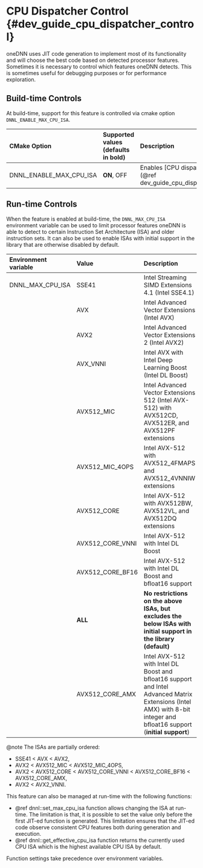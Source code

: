 CPU Dispatcher Control {#dev_guide_cpu_dispatcher_control}
==========================================================

oneDNN uses JIT code generation to implement most of its functionality and will
choose the best code based on detected processor features. Sometimes it is
necessary to control which features oneDNN detects. This is sometimes useful for
debugging purposes or for performance exploration.

## Build-time Controls

At build-time, support for this feature is controlled via cmake option
`DNNL_ENABLE_MAX_CPU_ISA`.

| CMake Option                | Supported values (defaults in bold) | Description
| :---                        | :---                                | :---
| DNNL_ENABLE_MAX_CPU_ISA     | **ON**, OFF                         | Enables [CPU dispatcher controls](@ref dev_guide_cpu_dispatcher_control)

## Run-time Controls

When the feature is enabled at build-time, the `DNNL_MAX_CPU_ISA` environment
variable can be used to limit processor features oneDNN is able to detect to
certain Instruction Set Architecture (ISA) and older instruction sets. It can
also be used to enable ISAs with initial support in the library that are
otherwise disabled by default.

| Environment variable | Value            | Description
| :---                 | :---             | :---
| DNNL_MAX_CPU_ISA     | SSE41            | Intel Streaming SIMD Extensions 4.1 (Intel SSE4.1)
|                      | AVX              | Intel Advanced Vector Extensions (Intel AVX)
|                      | AVX2             | Intel Advanced Vector Extensions 2 (Intel AVX2)
|                      | AVX_VNNI         | Intel AVX with Intel Deep Learning Boost (Intel DL Boost)
|                      | AVX512_MIC       | Intel Advanced Vector Extensions 512 (Intel AVX-512) with AVX512CD, AVX512ER, and AVX512PF extensions
|                      | AVX512_MIC_4OPS  | Intel AVX-512 with AVX512_4FMAPS and AVX512_4VNNIW extensions
|                      | AVX512_CORE      | Intel AVX-512 with AVX512BW, AVX512VL, and AVX512DQ extensions
|                      | AVX512_CORE_VNNI | Intel AVX-512 with Intel DL Boost
|                      | AVX512_CORE_BF16 | Intel AVX-512 with Intel DL Boost and bfloat16 support
|                      | **ALL**          | **No restrictions on the above ISAs, but excludes the below ISAs with initial support in the library (default)**
|                      | AVX512_CORE_AMX  | Intel AVX-512 with Intel DL Boost and bfloat16 support and Intel Advanced Matrix Extensions (Intel AMX) with 8-bit integer and bfloat16 support (**initial support**)

@note The ISAs are partially ordered:
* SSE41 < AVX < AVX2,
* AVX2 < AVX512_MIC < AVX512_MIC_4OPS,
* AVX2 < AVX512_CORE < AVX512_CORE_VNNI < AVX512_CORE_BF16 < AVX512_CORE_AMX,
* AVX2 < AVX2_VNNI.

This feature can also be managed at run-time with the following functions:
* @ref dnnl::set_max_cpu_isa function allows changing the ISA at run-time.
The limitation is that, it is possible to set the value only before the first
JIT-ed function is generated. This limitation ensures that the JIT-ed code
observe consistent CPU features both during generation and execution.
* @ref dnnl::get_effective_cpu_isa function returns the currently used CPU ISA
which is the highest available CPU ISA by default.

Function settings take precedence over environment variables.
